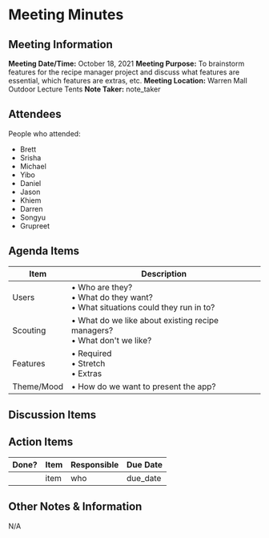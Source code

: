 # Meeting Minutes
## Meeting Information
**Meeting Date/Time:** October 18, 2021 
**Meeting Purpose:** To brainstorm features for the recipe manager project and discuss what features are essential, which features are extras, etc. 
**Meeting Location:** Warren Mall Outdoor Lecture Tents
**Note Taker:** note_taker  

## Attendees
People who attended:
- Brett
- Srisha
- Michael
- Yibo
- Daniel
- Jason
- Khiem
- Darren
- Songyu
- Grupreet

## Agenda Items

Item | Description
---- | ----
Users | • Who are they? <br>• What do they want? <br>• What situations could they run in to?
Scouting | • What do we like about existing recipe managers? <br> • What don't we like?
Features | • Required <br>• Stretch <br>• Extras
Theme/Mood | • How do we want to present the app?

## Discussion Items



## Action Items
| Done? | Item | Responsible | Due Date |
| ---- | ---- | ---- | ---- |
| | item | who | due_date |

## Other Notes & Information
N/A
